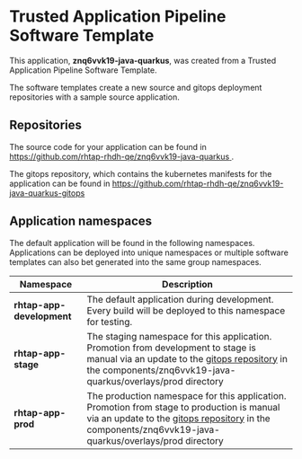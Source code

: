 # Trusted Application Pipeline Software Template

This application, **znq6vvk19-java-quarkus**, was created from a Trusted Application Pipeline Software Template.

The software templates create a new source and gitops deployment repositories with a sample source application. 

## Repositories

The source code for your application can be found in [https://github.com/rhtap-rhdh-qe/znq6vvk19-java-quarkus ](https://github.com/rhtap-rhdh-qe/znq6vvk19-java-quarkus ).
 
The gitops repository, which contains the kubernetes manifests for the application can be found in 
[https://github.com/rhtap-rhdh-qe/znq6vvk19-java-quarkus-gitops ](https://github.com/rhtap-rhdh-qe/znq6vvk19-java-quarkus-gitops ) 

## Application namespaces 

The default application will be found in the following namespaces. Applications can be deployed into unique namespaces or multiple software templates can also bet generated into the same group namespaces.  

|  Namespace   |  Description   |  
| -------- | -------- |   
| **rhtap-app-development** | The default application during development. Every build will be deployed to this namespace for testing. | 
| **rhtap-app-stage** | The staging namespace for this application. Promotion from development to stage is manual via an update to the [gitops repository](https://github.com/rhtap-rhdh-qe/znq6vvk19-java-quarkus-gitops ) in the components/znq6vvk19-java-quarkus/overlays/prod directory |  
| **rhtap-app-prod** | The production namespace for this application. Promotion from stage to production is manual via an update to the [gitops repository](https://github.com/rhtap-rhdh-qe/znq6vvk19-java-quarkus-gitops ) in the components/znq6vvk19-java-quarkus/overlays/prod directory | 